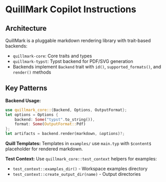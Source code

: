 # QuillMark Copilot Instructions

## Architecture
QuillMark is a pluggable markdown rendering library with trait-based backends:
- `quillmark-core`: Core traits and types  
- `quillmark-typst`: Typst backend for PDF/SVG generation
- Backends implement `Backend` trait with `id()`, `supported_formats()`, and `render()` methods

## Key Patterns

**Backend Usage:**
```rust
use quillmark_core::{Backend, Options, OutputFormat};
let options = Options { 
    backend: Some("typst".to_string()), 
    format: Some(OutputFormat::Pdf) 
};
let artifacts = backend.render(markdown, &options)?;
```

**Quill Templates:**
Templates in `examples/` use `main.typ` with `$content$` placeholder for rendered markdown.

**Test Context:**
Use `quillmark_core::test_context` helpers for examples:
- `test_context::examples_dir()` - Workspace examples directory
- `test_context::create_output_dir(name)` - Output directories